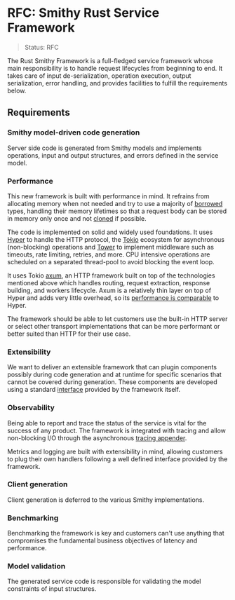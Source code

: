 RFC: Smithy Rust Service Framework
==================================

> Status: RFC

The Rust Smithy Framework is a full-fledged service framework whose main
responsibility is to handle request lifecycles from beginning to end. It takes
care of input de-serialization, operation execution, output serialization,
error handling, and provides facilities to fulfill the requirements below.

Requirements
------------

### Smithy model-driven code generation

Server side code is generated from Smithy models and implements operations,
input and output structures, and errors defined in the service model.

### Performance

This new framework is built with performance in mind. It refrains from
allocating memory when not needed and try to use a majority of
[borrowed](https://doc.rust-lang.org/std/borrow/trait.Borrow.html) types,
handling their memory lifetimes so that a request body can be stored in memory
only once and not
[cloned](https://doc.rust-lang.org/std/clone/trait.Clone.html) if possible.

The code is implemented on solid and widely used foundations. It uses
[Hyper](https://hyper.rs/) to handle the HTTP protocol, the
[Tokio](https://tokio.rs/) ecosystem for asynchronous (non-blocking) operations
and [Tower](https://docs.rs/tower/) to implement middleware such as timeouts,
rate limiting, retries, and more. CPU intensive operations are scheduled on a
separated thread-pool to avoid blocking the event loop.

It uses Tokio [axum](https://tokio.rs/blog/2021-07-announcing-axum), an HTTP
framework built on top of the technologies mentioned above which handles
routing, request extraction, response building, and workers lifecycle. Axum is
a relatively thin layer on top of Hyper and adds very little overhead, so its
[performance is comparable](https://github.com/programatik29/rust-web-benchmarks/blob/master/results/hello-world.md)
to Hyper.

The framework should be able to let customers use the built-in HTTP server or
select other transport implementations that can be more performant or better
suited than HTTP for their use case.

### Extensibility

We want to deliver an extensible framework that can plugin components possibly
during code generation and at runtime for specific scenarios that cannot be
covered during generation. These components are developed using a standard
[interface](https://doc.rust-lang.org/book/ch10-02-traits.html) provided by the
framework itself.

### Observability

Being able to report and trace the status of the service is vital for the
success of any product. The framework is integrated with tracing and allow
non-blocking I/O through the asynchronous
[tracing appender](https://tracing.rs/tracing_appender/index.html#non-blocking-writer).

Metrics and logging are built with extensibility in mind, allowing customers to
plug their own handlers following a well defined interface provided by the
framework.

### Client generation

Client generation is deferred to the various Smithy implementations.

### Benchmarking

Benchmarking the framework is key and customers can't use anything that
compromises the fundamental business objectives of latency and performance.

### Model validation

The generated service code is responsible for validating the model constraints of input structures.
